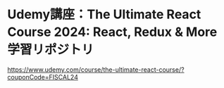 # Udemy講座：The Ultimate React Course 2024: React, Redux & More　学習リポジトリ　

https://www.udemy.com/course/the-ultimate-react-course/?couponCode=FISCAL24
